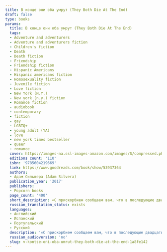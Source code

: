 ```yaml
---
title: В конце они оба умрут (They Both Die At The End)
draft: false
type: books
params:
  title: В конце они оба умрут (They Both Die At The End)
  tags:
  - Adventure and adventurers
  - Adventure and adventurers fiction
  - Children's fiction
  - Death
  - Death fiction
  - Friendship
  - Friendship fiction
  - Hispanic Americans
  - Hispanic americans fiction
  - Homosexuality fiction
  - Juvenile fiction
  - Love fiction
  - New York (N.Y.)
  - New york (n.y.) fiction
  - Romance fiction
  - audiobook
  - contemporary
  - fiction
  - gay
  - LGBTQ+
  - young adult (YA)
  - love
  - new york times bestseller
  - queer
  - romance
  cover: https://images-na.ssl-images-amazon.com/images/S/compressed.photo.goodreads.com/books/1494333138i/33385229.jpg
  editions count: '110'
  isbn: '9785604219669'
  link: https://www.goodreads.com/book/show/53937364
  authors:
  - Адам Сильвера (Adam Silvera)
  publication_year: '2017'
  publishers:
  - Popcorn books
  page_count: '400'
  short_description: «С прискорбием сообщаем вам, что в последующие двадцать четыре часа вас постигнет безвременная смерть. Приносим глубочайшие соболезнования вашим родным и близким…»
  russian_translation_status: exists
  languages:
  - Английский
  - Испанский
  - Португальский
  - Русский
  description: '«С прискорбием сообщаем вам, что в последующие двадцать четыре часа вас постигнет   безвременная смерть. Приносим глубочайшие соболезнования вашим родным и близким…» Однажды ночью сотрудники «Отдела Смерти» звонят Матео Торресу и Руфусу Эметерио, чтобы сообщить им плохие новости: сегодня они умрут. Матео и Руфус не знакомы, но оба по разным причинам ищут себе друга, с которым проведут Последний День. К счастью, специально для этого есть приложение «Последний друг», которое помогает им встретиться и вместе прожить целую жизнь за один день. Вдохновляющая и душераздирающая, очаровательная и жуткая — эта книга напоминает о том, что нет жизни без смерти, любви без потери и что даже за один день можно изменить свой мир.'
  russian_audioversion: 'no'
  slug: v-kontse-oni-oba-umrut-they-both-die-at-the-end-1a8fe142
---
```

